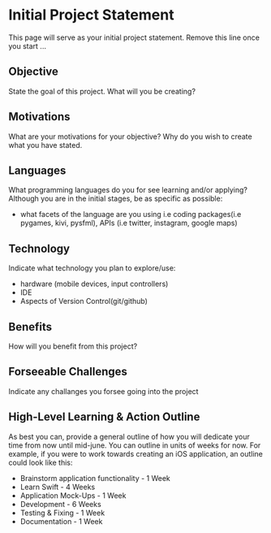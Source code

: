 # Initial Project Statement
<delete this line> This page will serve as your initial project statement. Remove this line once you start ...

## Objective
State the goal of this project.  What will you be creating?

## Motivations
What are your motivations for your objective?  Why do you wish to create what you have stated.

## Languages
What programming languages do you for see learning and/or applying?  Although you are in the initial stages, be as specific as possible:
 * what facets of the language are you using i.e coding packages(i.e pygames, kivi, pysfml), APIs (i.e twitter, instagram, google maps)

## Technology
Indicate what technology you plan to explore/use:
 * hardware (mobile devices, input controllers)
 * IDE
 * Aspects of Version Control(git/github)

## Benefits
How will you benefit from this project?

## Forseeable Challenges
Indicate any challanges you forsee going into the project

## High-Level Learning & Action Outline
As best you can, provide a general outline of how you will dedicate your time from now until mid-june.  You can outline in units of weeks for now.  For example, if you were to work towards creating an iOS application, an outline could look like this:
 * Brainstorm application functionality - 1 Week
 * Learn Swift - 4 Weeks
 * Application Mock-Ups - 1 Week
 * Development - 6 Weeks
 * Testing & Fixing - 1 Week
 * Documentation - 1 Week

